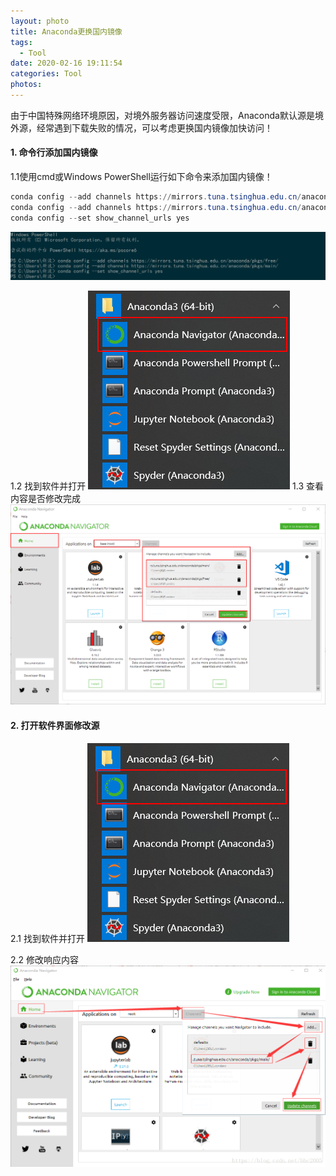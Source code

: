 ```yaml
---
layout: photo
title: Anaconda更换国内镜像
tags:
  - Tool
date: 2020-02-16 19:11:54
categories: Tool
photos:
---
```

由于中国特殊网络环境原因，对境外服务器访问速度受限，Anaconda默认源是境外源，经常遇到下载失败的情况，可以考虑更换国内镜像加快访问！
<!--more-->

#### 1. 命令行添加国内镜像

  1.1使用cmd或Windows PowerShell运行如下命令来添加国内镜像！

```powershell
conda config --add channels https://mirrors.tuna.tsinghua.edu.cn/anaconda/pkgs/free/
conda config --add channels https://mirrors.tuna.tsinghua.edu.cn/anaconda/pkgs/main/
conda config --set show_channel_urls yes
```
<img src="/image/Anaconda/Anaconda-1.png">

  1.2 找到软件并打开
  <img src="/image/Anaconda/Anaconda-2.png">
  1.3 查看内容是否修改完成
  <img src="/image/Anaconda/Anaconda-3.png">

#### 2. 打开软件界面修改源

  2.1 找到软件并打开
  <img src="/image/Anaconda/Anaconda-2.png">

  2.2 修改响应内容
  <img src="/image/Anaconda/Anaconda-5.png">

   